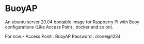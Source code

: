 # BuoyAP
An ubuntu server 20.04 bootable image for Raspberry Pi with Buoy configurations (Like Access Point , docker and so on). 

For now:-
Access Point : BuoyAP
Password : drone@1234 
